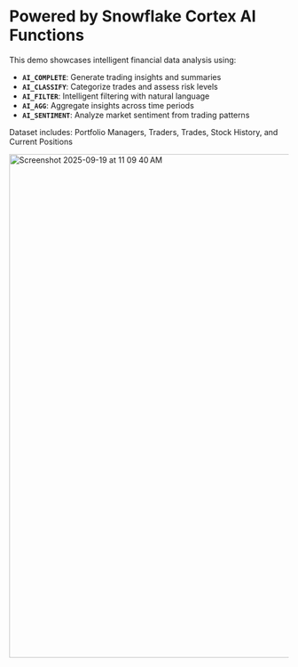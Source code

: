 # Powered by Snowflake Cortex AI Functions

This demo showcases intelligent financial data analysis using:

* **`AI_COMPLETE`**: Generate trading insights and summaries
* **`AI_CLASSIFY`**: Categorize trades and assess risk levels
* **`AI_FILTER`**: Intelligent filtering with natural language
* **`AI_AGG`**: Aggregate insights across time periods
* **`AI_SENTIMENT`**: Analyze market sentiment from trading patterns

Dataset includes: Portfolio Managers, Traders, Trades, Stock History, and Current Positions

<img width="1637" height="906" alt="Screenshot 2025-09-19 at 11 09 40 AM" src="https://github.com/user-attachments/assets/0e401ded-5cfd-4967-be6a-44f42e462bac" />
